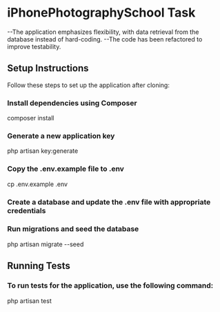 # iPhonePhotographySchool Task
--The application emphasizes flexibility, with data retrieval from the database instead of hard-coding.
--The code has been refactored to improve testability.

## Setup Instructions

Follow these steps to set up the application after cloning:

### Install dependencies using Composer
composer install

### Generate a new application key
php artisan key:generate

### Copy the .env.example file to .env
cp .env.example .env

### Create a database and update the .env file with appropriate credentials
### Run migrations and seed the database
php artisan migrate --seed

## Running Tests
### To run tests for the application, use the following command:
php artisan test
